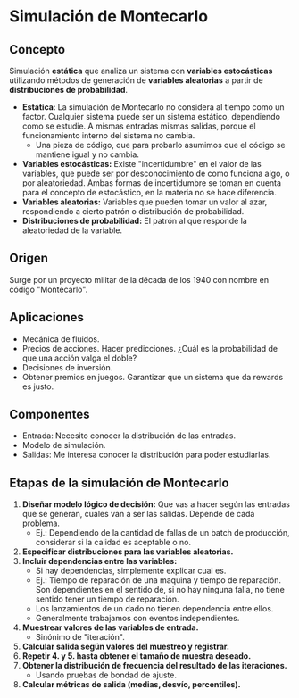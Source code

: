 # Simulación de Montecarlo

## Concepto
Simulación **estática** que analiza un sistema con **variables estocásticas** utilizando métodos de generación de **variables aleatorias** a partir de **distribuciones de probabilidad**.

+ **Estática**: La simulación de Montecarlo no considera al tiempo como un factor. Cualquier sistema puede ser un sistema estático, dependiendo como se estudie. A mismas entradas mismas salidas, porque el funcionamiento interno del sistema no cambia.
	+ Una pieza de código, que para probarlo asumimos que el código se mantiene igual y no cambia.
+ **Variables estocásticas:** Existe "incertidumbre" en el valor de las variables, que puede ser por desconocimiento de como funciona algo, o por aleatoriedad. Ambas formas de incertidumbre se toman en cuenta para el concepto de estocástico, en la materia no se hace diferencia.
+ **Variables aleatorias:**  Variables que pueden tomar un valor al azar, respondiendo a cierto patrón o distribución de probabilidad.
+ **Distribuciones de probabilidad:** El patrón al que responde la aleatoriedad de la variable.

## Origen

Surge por un proyecto militar de la década de los 1940 con nombre en código "Montecarlo".

## Aplicaciones

+ Mecánica de fluidos.
+ Precios de acciones. Hacer predicciones. ¿Cuál es la probabilidad de que una acción valga el doble?
+ Decisiones de inversión.
+ Obtener premios en juegos. Garantizar que un sistema que da rewards es justo.

## Componentes

+ Entrada: Necesito conocer la distribución de las entradas.
+ Modelo de simulación.
+ Salidas: Me interesa conocer la distribución para poder estudiarlas.

## Etapas de la simulación de Montecarlo

1. **Diseñar modelo lógico de decisión:** Que vas a hacer según las entradas que se generan, cuales van a ser las salidas. Depende de cada problema.
	+ Ej.: Dependiendo de la cantidad de fallas de un batch de producción, considerar si la calidad es aceptable o no.
2. **Especificar distribuciones para las variables aleatorias.**
3. **Incluir dependencias entre las variables:**
	+ Si hay dependencias, simplemente explicar cual es.
	+ Ej.: Tiempo de reparación de una maquina y tiempo de reparación. Son dependientes en el sentido de, si no hay ninguna falla, no tiene sentido tener un tiempo de reparación.
	+ Los lanzamientos de un dado no tienen dependencia entre ellos.
	+ Generalmente trabajamos con eventos independientes.
4. **Muestrear valores de las variables de entrada.**
	+ Sinónimo de "iteración".
5. **Calcular salida según valores del muestreo y registrar.**
6. **Repetir 4. y 5. hasta obtener el tamaño de muestra deseado.**
7. **Obtener la distribución de frecuencia del resultado de las iteraciones.**
	+ Usando pruebas de bondad de ajuste.
8. **Calcular métricas de salida (medias, desvío, percentiles).**
